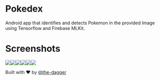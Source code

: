 # Pokedex
Android app that identifies and detects Pokemon in the provided Image using Tensorflow and Firebase MLKit.

# Screenshots 

![](https://i.imgur.com/ypaav4g.png)![](https://i.imgur.com/mbrcVMt.png)![](https://i.imgur.com/yqksdsr.png)![](https://i.imgur.com/cbGj1qw.png)![](https://i.imgur.com/iVKVDIh.png)![](https://i.imgur.com/HwBdpQA.png)

Built with ❤️ by [@the-dagger](https://github.com/the-dagger)
